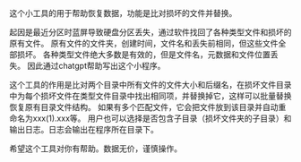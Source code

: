 这个小工具的用于帮助恢复数据，功能是比对损坏的文件并替换。

起因是最近分区时蓝屏导致硬盘分区丢失，通过软件找回了各种类型文件和损坏的原有文件。
原有文件的文件夹，创建时间，文件名和丢失前相同，但这些文件全部损坏。
各种类型文件绝大多数是有效的，但是文件名，元数据和文件位置丢失。
因此通过chatgpt帮助写出这个小程序。

这个工具的作用是比对两个目录中所有文件的文件大小和后缀名，在损坏文件目录中为每个损坏文件在类型文件目录中找出相同项，并替换掉它，这样可以批量替换恢复原有目录文件结构。
如果有多个匹配文件，它会把文件放到该目录并自动重命名为xxx(1).xxx等。
用户也可以选择是否包含子目录（损坏文件夹的子目录）和输出日志。日志会输出在程序所在目录下。

希望这个工具对你有帮助。数据无价，谨慎操作。
